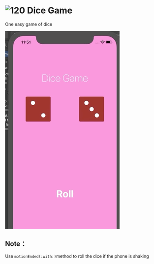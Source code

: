 

# ![120](/Users/apple/Downloads/DiceGame-master/DiceGame/Assets.xcassets/AppIcon.appiconset/80.png)	Dice Game

One easy game of dice

![DiceGame](https://github.com/SummitXY/iOS-projects/blob/master/DiceGame/sources/DiceGame.gif)

## Note：

Use `motionEnded(:with:)`method to roll the dice if the phone is shaking

